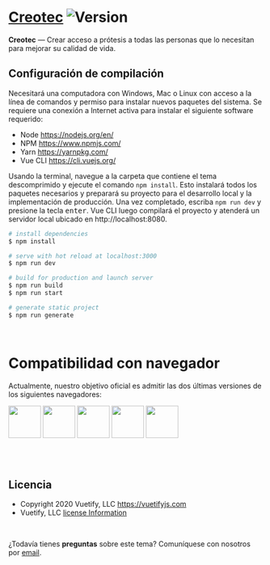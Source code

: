 # [Creotec](https://modevue.staticdesigner.com) <img src="https://img.shields.io/badge/version-1.2.0-blue.svg" alt="Version">

**Creotec** — Crear acceso a prótesis a todas las personas que lo necesitan para mejorar su calidad de vida.

## Configuración de compilación

Necesitará una computadora con Windows, Mac o Linux con acceso a la línea de comandos y permiso para instalar nuevos paquetes del sistema. Se requiere una conexión a Internet activa para instalar el siguiente software requerido:

- Node https://nodejs.org/en/
- NPM https://www.npmjs.com/
- Yarn https://yarnpkg.com/
- Vue CLI https://cli.vuejs.org/

Usando la terminal, navegue a la carpeta que contiene el tema descomprimido y ejecute el comando `npm install`. Esto instalará todos los paquetes necesarios y preparará su proyecto para el desarrollo local y la implementación de producción. Una vez completado, escriba `npm run dev` y presione la tecla <kbd>enter</kbd>. Vue CLI luego compilará el proyecto y atenderá un servidor local ubicado en http://localhost:8080.

```bash
# install dependencies
$ npm install

# serve with hot reload at localhost:3000
$ npm run dev

# build for production and launch server
$ npm run build
$ npm run start

# generate static project
$ npm run generate
```

<br>


# Compatibilidad con navegador

Actualmente, nuestro objetivo oficial es admitir las dos últimas versiones de los siguientes navegadores:

<img src="https://s3.amazonaws.com/creativetim_bucket/github/browser/chrome.png" width="64" height="64"> <img src="https://cdn.vuetifyjs.com/images/browser/firefox.png" width="64" height="64"> <img src="https://cdn.vuetifyjs.com/images/browser/edge.png" width="64" height="64"> <img src="https://cdn.vuetifyjs.com/images/browser/safari.png" width="64" height="64"> <img src="https://cdn.vuetifyjs.com/images/browser/opera.png" width="64" height="64">

<br><br>

## Licencia

- Copyright 2020 Vuetify, LLC https://vuetifyjs.com
- Vuetify, LLC [license Information](https://store.vuetifyjs.com/licenses)

<br>


¿Todavía tienes **preguntas** sobre este tema? Comuníquese con nosotros por [email](mailto:ariveros@creo-tec.com).